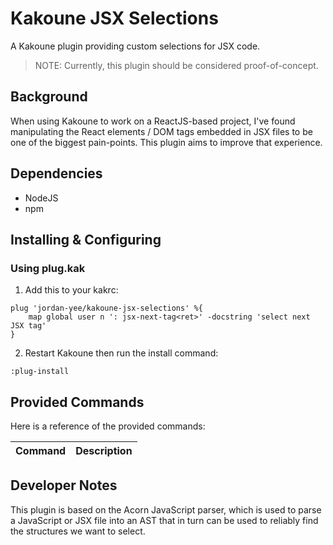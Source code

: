 # Kakoune JSX Selections
A Kakoune plugin providing custom selections for JSX code.

> NOTE: Currently, this plugin should be considered proof-of-concept.

## Background
When using Kakoune to work on a ReactJS-based project, I've found manipulating the React elements / DOM tags embedded in JSX files to be one of the biggest pain-points. This plugin aims to improve that experience.

## Dependencies
- NodeJS
- npm

## Installing & Configuring

### Using plug.kak
1. Add this to your kakrc:
```
plug 'jordan-yee/kakoune-jsx-selections' %{
    map global user n ': jsx-next-tag<ret>' -docstring 'select next JSX tag'
}
```

2. Restart Kakoune then run the install command:
```
:plug-install
```

## Provided Commands
Here is a reference of the provided commands:

| Command | Description |
| ------- | ----------- |

## Developer Notes
This plugin is based on the Acorn JavaScript parser, which is used to parse a JavaScript or JSX file into an AST that in turn can be used to reliably find the structures we want to select.
